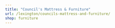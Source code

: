 ```yaml
---
title: "Council's Mattress & Furniture"
url: /lexington/councils-mattress-and-furniture/
shop: furniture
---
```

